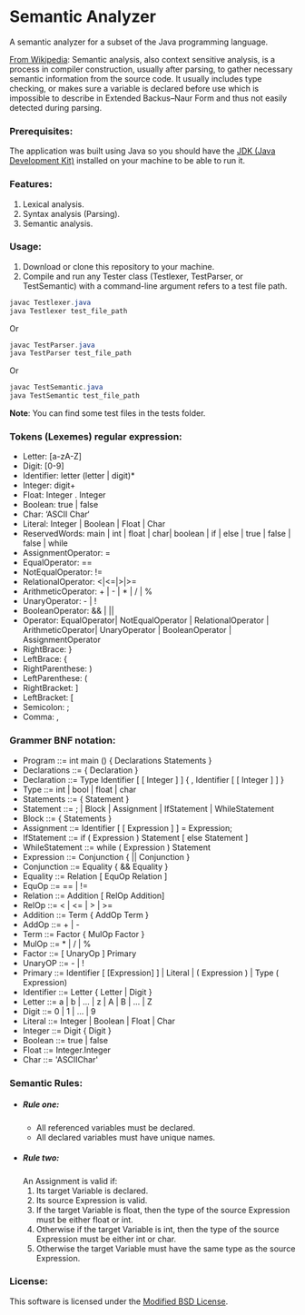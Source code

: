 # Semantic Analyzer
A semantic analyzer for a subset of the Java programming language.

[From Wikipedia](https://en.wikipedia.org/wiki/Semantic_analysis_(compilers)): Semantic analysis, also context sensitive analysis, is a process in compiler construction, usually after parsing, to gather necessary semantic information from the source code. It usually includes type checking, or makes sure a variable is declared before use which is impossible to describe in Extended Backus–Naur Form and thus not easily detected during parsing.

### Prerequisites:
The application was built using Java so you should have the [JDK (Java Development Kit)](http://www.oracle.com/technetwork/java/javase/downloads/index-jsp-138363.html) installed on your machine to be able to run it.

### Features:
  1. Lexical analysis.
  2. Syntax analysis (Parsing).
  3. Semantic analysis.

### Usage:
  1. Download or clone this repository to your machine.
  2. Compile and run any Tester class (Testlexer, TestParser, or TestSemantic) with a command-line argument refers to a test file path.

```Java
javac Testlexer.java
java Testlexer test_file_path
```
Or

```Java
javac TestParser.java
java TestParser test_file_path
```
Or

```Java
javac TestSemantic.java
java TestSemantic test_file_path
```
**Note**: You can find some test files in the tests folder.

### Tokens (Lexemes) regular expression:
* Letter: [a-zA-Z]
* Digit: [0-9]
* Identifier: letter (letter | digit)*
* Integer: digit+
* Float: Integer . Integer
* Boolean: true | false
* Char: ‘ASCII Char‘
* Literal: Integer | Boolean | Float | Char
* ReservedWords: main | int | float | char| boolean | if | else | true | false | false | while
* AssignmentOperator: =
* EqualOperator: ==
* NotEqualOperator: !=
* RelationalOperator: <|<=|>|>= 
* ArithmeticOperator: + | - | * | / | %
* UnaryOperator: - | ! 
* BooleanOperator: && | ||
* Operator: EqualOperator| NotEqualOperator | RelationalOperator | ArithmeticOperator| UnaryOperator | BooleanOperator | AssignmentOperator
* RightBrace:  }
* LeftBrace: {  
* RightParenthese: ) 
* LeftParenthese: ( 
* RightBracket: ]  
* LeftBracket: [
* Semicolon: ;
* Comma: ,

### Grammer BNF notation:
* Program ::= int main () { Declarations Statements }
* Declarations ::= { Declaration }
* Declaration ::= Type Identifier [ [ Integer ] ] { , Identifier [ [ Integer ] ] }
* Type ::= int | bool | float | char
* Statements ::= {  Statement  }
* Statement ::= ; | Block | Assignment | IfStatement | WhileStatement
* Block ::= { Statements }
* Assignment ::= Identifier [ [ Expression ] ] = Expression;
* IfStatement ::= if ( Expression ) Statement [ else Statement ]
* WhileStatement ::= while ( Expression ) Statement
* Expression ::= Conjunction { || Conjunction }
* Conjunction ::= Equality { && Equality }
* Equality ::= Relation [ EquOp Relation ]
* EquOp ::= == | != 
* Relation ::=  Addition [ RelOp Addition]
* RelOp ::= < | <= | > | >=
* Addition ::= Term { AddOp Term }
* AddOp ::= + | -
* Term ::= Factor { MulOp Factor }
* MulOp ::= * | / | %
* Factor ::= [ UnaryOp ] Primary
* UnaryOP ::= - | !
* Primary ::= Identifier [ [Expression] ] | Literal | ( Expression ) | Type ( Expression)
* Identifier ::= Letter { Letter | Digit }
* Letter ::= a | b | … | z | A | B | … | Z
* Digit ::= 0 | 1 | … | 9
* Literal ::= Integer | Boolean | Float | Char
* Integer ::= Digit { Digit }
* Boolean ::= true | false
* Float ::= Integer.Integer
* Char ::= 'ASCIIChar'

### Semantic Rules:
* ##### Rule one:
  * All referenced variables must be declared.
  * All declared variables must have unique names.
* ##### Rule two: 
  An Assignment is valid if:
    1. Its target Variable is declared.
    2. Its source Expression is valid.
    3. If the target Variable is float, then the type of the source Expression must be either float or int.
    4. Otherwise if the target Variable is int, then the type of the source Expression must be either int or char.
    5. Otherwise the target Variable must have the same type as the source Expression.

### License:
This software is licensed under the [Modified BSD License](https://opensource.org/licenses/BSD-3-Clause).